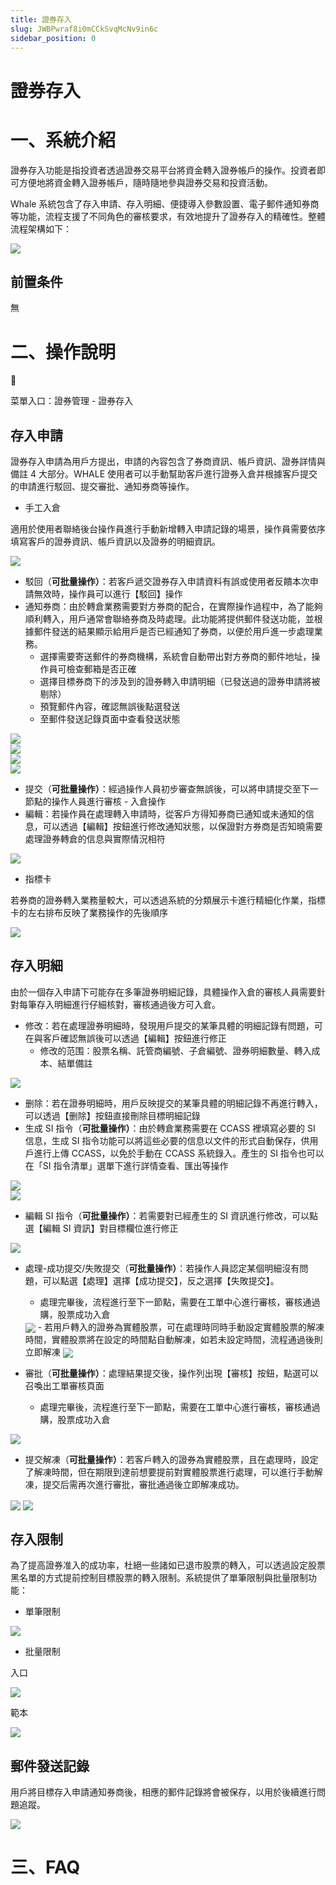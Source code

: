 ```yaml
---
title: 證券存入
slug: JWBPwraf8i0mCCkSvqMcNv9in6c
sidebar_position: 0
---
```



# 證券存入

# 一、系統介紹

證券存入功能是指投資者透過證券交易平台將資金轉入證券帳戶的操作。投資者即可方便地將資金轉入證券帳戶，隨時隨地參與證券交易和投資活動。

Whale 系統包含了存入申請、存入明細、便捷導入參數設置、電子郵件通知券商等功能，流程支援了不同角色的審核要求，有效地提升了證券存入的精確性。整體流程架構如下：

<img src="/assets/KHL0b7FSHoXFj7xqHvZcN2KZnub.png" src-width="2162" src-height="1476" align="center"/>

## 前置条件

無

# 二、操作說明

<div class="callout callout-bg-6 callout-border-6">
<div class='callout-emoji'>📍</div>
<p>菜單入口：證券管理 - 證券存入</p>
</div>

## 存入申請

證券存入申請為用戶方提出，申請的內容包含了券商資訊、帳戶資訊、證券詳情與備註 4 大部分。WHALE 使用者可以手動幫助客戶進行證券入倉并根據客戶提交的申請進行駁回、提交審批、通知券商等操作。

- 手工入倉

適用於使用者聯絡後台操作員進行手動新增轉入申請記錄的場景，操作員需要依序填寫客戶的證券資訊、帳戶資訊以及證券的明細資訊。

<img src="/assets/AXetbLuJFoZ0y9xSjv5cZmMsnRg.png" src-width="2076" src-height="2469" align="center"/>

- 駁回（**可批量操作）**：若客戶遞交證券存入申請資料有誤或使用者反饋本次申請無效時，操作員可以進行【駁回】操作
- 通知券商：由於轉倉業務需要對方券商的配合，在實際操作過程中，為了能夠順利轉入，用戶通常會聯絡券商及時處理。此功能將提供郵件發送功能，並根據郵件發送的結果顯示給用戶是否已經通知了券商，以便於用戶進一步處理業務。
    - 選擇需要寄送郵件的券商機構，系統會自動帶出對方券商的郵件地址，操作員可檢查郵箱是否正確
    - 選擇目標券商下的涉及到的證券轉入申請明細（已發送過的證券申請將被剔除）
    - 預覽郵件內容，確認無誤後點選發送
    - 至郵件發送記錄頁面中查看發送狀態

<div class="flex gap-3 columns-2" column-size="2">
<div class="w-[49%]" width-ratio="49">
<img src="/assets/Uxo8bJVSgokHmoxyYVvcas1Znng.png" src-width="2858" src-height="1330" align="center"/>
</div>
<div class="w-[49%]" width-ratio="49">
<img src="/assets/CzKNbS6lpooLZfxtQJkcsrI2nMd.png" src-width="2856" src-height="1332" align="center"/>
</div>
</div>

<div class="flex gap-3 columns-2" column-size="2">
<div class="w-[50%]" width-ratio="50">
<img src="/assets/ZbAibGAY5odnR4xmeOjcAdwJnQc.png" src-width="1280" src-height="599" align="center"/>
</div>
<div class="w-[50%]" width-ratio="50">
<img src="/assets/UwLDbg8oUoNc0Ax2rCZcQGOznkg.png" src-width="1280" src-height="624" align="center"/>
</div>
</div>

- 提交（**可批量操作）**：經過操作人員初步審查無誤後，可以將申請提交至下一節點的操作人員進行審核 - 入倉操作
- 編輯：若操作員在處理轉入申請時，從客戶方得知券商已通知或未通知的信息，可以透過【編輯】按鈕進行修改通知狀態，以保證對方券商是否知曉需要處理證券轉倉的信息與實際情況相符

<img src="/assets/XX23b5s2Vou3EwxXXGpcz6vOn4d.png" src-width="3830" src-height="1380" align="center"/>

- 指標卡

若券商的證券轉入業務量較大，可以透過系統的分類展示卡進行精細化作業，指標卡的左右排布反映了業務操作的先後順序

<img src="/assets/XVVnbZHk3oISEoxrVDlcH6kBn1c.png" src-width="3818" src-height="1780" align="center"/>

## 存入明細

由於一個存入申請下可能存在多筆證券明細記錄，具體操作入倉的審核人員需要針對每筆存入明細進行仔細核對，審核通過後方可入倉。

- 修改：若在處理證券明細時，發現用戶提交的某筆具體的明細記錄有問題，可在與客戶確認無誤後可以透過【編輯】按鈕進行修正
    - 修改的范围：股票名稱、託管商編號、子倉編號、證券明細數量、轉入成本、結單備註

<img src="/assets/SKOBb3oaOopeZGx2YogcafEBn9d.png" src-width="3818" src-height="1836"/>

- 删除：若在證券明細時，用戶反映提交的某筆具體的明細記錄不再進行轉入，可以透過【删除】按鈕直接刪除目標明細記錄
- 生成 SI 指令（**可批量操作）**：由於轉倉業務需要在 CCASS 裡填寫必要的 SI 信息，生成 SI 指令功能可以將這些必要的信息以文件的形式自動保存，供用戶進行上傳 CCASS，以免於手動在 CCASS 系統錄入。產生的 SI 指令也可以在「SI 指令清單」選單下進行詳情查看、匯出等操作

<div class="flex gap-3 columns-2" column-size="2">
<div class="w-[50%]" width-ratio="50">
<img src="/assets/Pnqcbc8XQorCg9xyl4acnKFcnlb.png" src-width="3828" src-height="1824" align="center"/>
</div>
<div class="w-[50%]" width-ratio="50">
<img src="/assets/SRuEblN76ofOEmxgn7fcygIpnYd.png" src-width="3822" src-height="1796" align="center"/>
</div>
</div>

- 編輯 SI 指令（**可批量操作）**：若需要對已經產生的 SI 資訊進行修改，可以點選【編輯 SI 資訊】對目標欄位進行修正

<img src="/assets/F4PvbIUx7oql34xInMJceUmFnaf.png" src-width="2872" src-height="1322" align="center"/>

- 處理-成功提交/失敗提交（**可批量操作）**：若操作人員認定某個明細沒有問題，可以點選【處理】選擇【成功提交】，反之選擇【失敗提交】。
    - 處理完畢後，流程進行至下一節點，需要在工單中心進行審核，審核通過購，股票成功入倉
    <img src="/assets/K9GDbyiq1oLTwqxVTGLcFrK8nUe.png" src-width="3824" src-height="1782" align="center"/>
    - 若用戶轉入的證券為實體股票，可在處理時同時手動設定實體股票的解凍時間，實體股票將在設定的時間點自動解凍，如若未設定時間，流程通過後則立即解凍
    <img src="/assets/BDbjbvfxZoSv32xpRwhc2JQJnVe.png" src-width="3828" src-height="1566" align="center"/>

- 審批（**可批量操作）**：處理結果提交後，操作列出現【審核】按鈕，點選可以召喚出工單審核頁面
    - 處理完畢後，流程進行至下一節點，需要在工單中心進行審核，審核通過購，股票成功入倉

<img src="/assets/D2m8bA5SaokgzzxAhwUcMwQQnWb.png" src-width="3906" src-height="1943" align="center"/>

- 提交解凍（**可批量操作）**：若客戶轉入的證券為實體股票，且在處理時，設定了解凍時間，但在期限到達前想要提前對實體股票進行處理，可以進行手動解凍，提交后需再次進行審批，審批通過後立即解凍成功。

<img src="/assets/Woz0bu6xHo6L8rx4cIzcQ1SSnLf.png" src-width="3822" src-height="1162" align="center"/>

<img src="/assets/SUu8bmSkloAvwvxN8NScc5qCnNh.png" src-width="3824" src-height="1866" align="center"/>

## 存入限制

為了提高證券准入的成功率，杜絕一些諸如已退市股票的轉入，可以透過設定股票黑名單的方式提前控制目標股票的轉入限制。系統提供了單筆限制與批量限制功能：

- 單筆限制

<img src="/assets/ElEgbouwqo33mrxyPJbcM759nvf.png" src-width="3814" src-height="1856" align="center"/>

- 批量限制

<div class="flex gap-3 columns-2" column-size="2">
<div class="w-[50%]" width-ratio="50">
<p>入口</p>
<img src="/assets/TmhAb1EhtoXJkhxfKYBcKFgnnlz.png" src-width="3824" src-height="1844" align="center"/>

</div>
<div class="w-[50%]" width-ratio="50">
<p>範本</p>
<img src="/assets/FiCsbLOzwoqfwyxtlkjcuXJinFb.png" src-width="652" src-height="372" align="center"/>

</div>
</div>

## 郵件發送記錄

用戶將目標存入申請通知券商後，相應的郵件記錄將會被保存，以用於後續進行問題追蹤。

<img src="/assets/AZd3bu1RvoA4rDxv83Tc9Jlonmb.png" src-width="3834" src-height="1856" align="center"/>

# 三、FAQ

